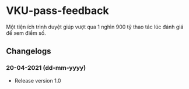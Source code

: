 # VKU-pass-feedback
Một tiện ích trình duyệt giúp vượt qua 1 nghìn 900 tỷ thao tác lúc đánh giá để xem điểm số.

## Changelogs
### 20-04-2021 (dd-mm-yyyy)
- Release version 1.0
